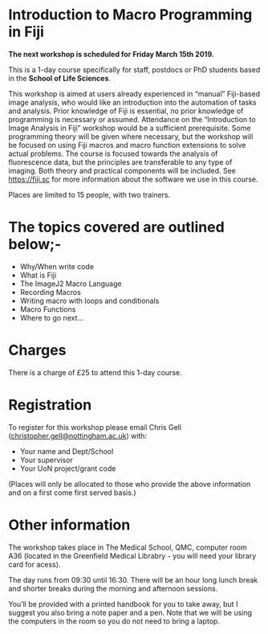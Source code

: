 # **Introduction to Macro Programming in Fiji**

**The next workshop is scheduled for Friday March 15th 2019.**

This is a  1-day course specifically for staff, postdocs or PhD students based in the **School of Life Sciences**.

This workshop is aimed at users already experienced in “manual” Fiji-based image analysis, who would like an introduction into the automation of tasks and analysis. Prior knowledge of Fiji is essential, no prior knowledge of programming is necessary or assumed. Attendance on the “Introduction to Image Analysis in Fiji” workshop would be a sufficient prerequisite. Some programming theory will be given where necessary, but the workshop will be focused on using Fiji macros and macro function extensions to solve actual problems. The course is focused towards the analysis of fluorescence data, but the principles are transferable to any type of imaging. Both theory and practical components will be included. See <https://fiji.sc> for more information about the software we use in this course. 

Places are limited to 15 people, with two trainers.

# The topics covered are outlined below;-         

* Why/When write code
* What is Fiji
* The ImageJ2 Macro Language
* Recording Macros
* Writing macro with loops and conditionals
* Macro Functions
* Where to go next...


# Charges

There is a charge of £25 to attend this 1-day course. 

# Registration

To register for this workshop please email Chris Gell (christopher.gell@nottingham.ac.uk) with:

* Your name and Dept/School
* Your supervisor
* Your UoN project/grant code

(Places will only be allocated to those who provide the above information and on a first come first served basis.) 

# Other information

The workshop takes place in The Medical School, QMC, computer room A36 (located in the Greenfield Medical Librabry - you will need your library card for acess).

The day runs from 09:30 until 16:30. There will be an hour long lunch break and shorter breaks during the morning and afternoon sessions. 

You’ll be provided with a printed handbook for you to take away, but I suggest you also bring a note paper and a pen. Note that we will be using the computers in the room so you do not need to bring a laptop.



